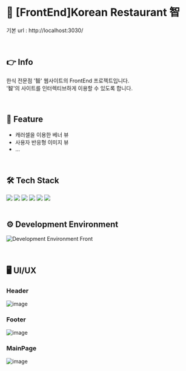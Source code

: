 #	:stew: [FrontEnd]Korean Restaurant 智
기본 url : http://localhost:3030/

<br>

## :point_right: Info
한식 전문점 '智' 웹사이트의 FrontEnd 프로젝트입니다. <br>
'智'의 사이트를 인터렉티브하게 이용할 수 있도록 합니다.

<br>

## :pushpin: Feature
- 캐러셀을 이용한 베너 뷰
- 사용자 반응형 이미지 뷰
- ...

<br>

## :hammer_and_wrench: Tech Stack
<div>
<img src="https://img.shields.io/badge/React-61DAFB?style=flat-square&logo=React&logoColor=skyblue" />
<img src="https://img.shields.io/badge/HTML5-E34F26?style=flat-square&logo=HTML5&logoColor=white" />
<img src="https://img.shields.io/badge/SCSS-CC6699?style=flat-square&logo=SASS&logoColor=white" />
<img src="https://img.shields.io/badge/BootStrap-7952B3?style=flat-square&logo=BootStrap&logoColor=white" />
<img src="https://img.shields.io/badge/JavaScript-F7DF1E?style=flat-square&logo=JavaScript&logoColor=white" />
<img src="https://img.shields.io/badge/jQuery-0769AD?style=flat-square&logo=jQuery&logoColor=white" />
</div>

<br>

## :gear: Development Environment
![Development Environment Front](https://user-images.githubusercontent.com/82142527/179345375-3e4c5db7-8ca4-4bf3-a8df-51cc24be0c03.png)

<br>

## :desktop_computer: UI/UX
### Header
![image](https://user-images.githubusercontent.com/82142527/179344689-04e966fe-c38b-4042-a7d3-7923ddf788f1.png)
### Footer
![image](https://user-images.githubusercontent.com/82142527/179344696-42b5a572-8e30-4bba-ad39-b49c216c5f41.png)
### MainPage
![image](https://user-images.githubusercontent.com/82142527/179344851-c6672fbb-e831-43c1-b375-0a7140a7555d.png)

